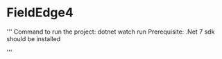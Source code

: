 # FieldEdge4
'''
Command to run the project:
dotnet watch run
Prerequisite: .Net 7 sdk should be installed

'''
